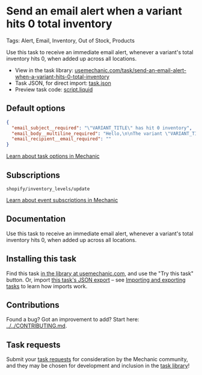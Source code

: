 # Send an email alert when a variant hits 0 total inventory

Tags: Alert, Email, Inventory, Out of Stock, Products

Use this task to receive an immediate email alert, whenever a variant's total inventory hits 0, when added up across all locations.

* View in the task library: [usemechanic.com/task/send-an-email-alert-when-a-variant-hits-0-total-inventory](https://usemechanic.com/task/send-an-email-alert-when-a-variant-hits-0-total-inventory)
* Task JSON, for direct import: [task.json](../../tasks/send-an-email-alert-when-a-variant-hits-0-total-inventory.json)
* Preview task code: [script.liquid](./script.liquid)

## Default options

```json
{
  "email_subject__required": "\"VARIANT_TITLE\" has hit 0 inventory",
  "email_body__multiline_required": "Hello,\n\nThe variant \"VARIANT_TITLE\" is now at 0 inventory, totaled across all locations.\n\n<a href=\"VARIANT_ADMIN_URL\">Manage this variant in Shopify</a>\n\nThanks,\nMechanic, for  {{ shop.name }}",
  "email_recipient__email_required": ""
}
```

[Learn about task options in Mechanic](https://docs.usemechanic.com/article/471-task-options)

## Subscriptions

```liquid
shopify/inventory_levels/update
```

[Learn about event subscriptions in Mechanic](https://docs.usemechanic.com/article/408-subscriptions)

## Documentation

Use this task to receive an immediate email alert, whenever a variant's total inventory hits 0, when added up across all locations.

## Installing this task

Find this task [in the library at usemechanic.com](https://usemechanic.com/task/send-an-email-alert-when-a-variant-hits-0-total-inventory), and use the "Try this task" button. Or, import [this task's JSON export](../../tasks/send-an-email-alert-when-a-variant-hits-0-total-inventory.json) – see [Importing and exporting tasks](https://docs.usemechanic.com/article/505-importing-and-exporting-tasks) to learn how imports work.

## Contributions

Found a bug? Got an improvement to add? Start here: [../../CONTRIBUTING.md](../../CONTRIBUTING.md).

## Task requests

Submit your [task requests](https://mechanic.canny.io/task-requests) for consideration by the Mechanic community, and they may be chosen for development and inclusion in the [task library](https://tasks.mechanic.dev/)!
